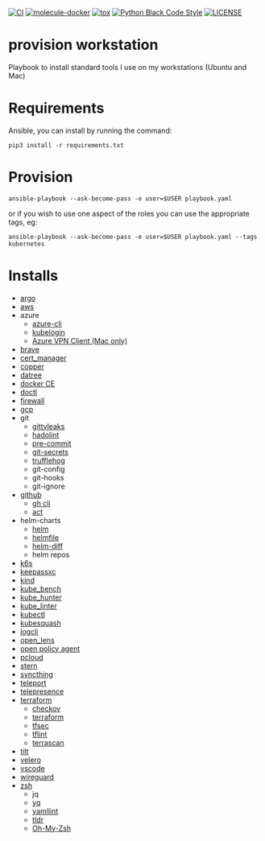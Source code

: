 [![CI](https://github.com/pampatzoglou/provision-workstation/actions/workflows/ci.yaml/badge.svg)](https://github.com/pampatzoglou/provision-workstation/actions/workflows/ci.yaml)
[![molecule-docker](https://badge.fury.io/py/molecule-docker.svg)](https://badge.fury.io/py/molecule-docker)
[![tox](https://github.com/pampatzoglou/provision-workstation/actions/workflows/tox.yaml/badge.svg)](https://github.com/pampatzoglou/provision-workstation/actions/workflows/tox.yaml)
[![Python Black Code Style](https://img.shields.io/badge/code%20style-black-000000.svg)](https://github.com/python/black)
[![LICENSE](https://img.shields.io/badge/license-MIT-brightgreen.svg)](https://github.com/pampatzoglou/provision-workstation/blob/main/LICENSE)

# provision workstation

Playbook to install standard tools I use on my workstations (Ubuntu and Mac)

# Requirements

Ansible, you can install by running the command:

```
pip3 install -r requirements.txt
```

# Provision

```
ansible-playbook --ask-become-pass -e user=$USER playbook.yaml
```

or if you wish to use one aspect of the roles you can use the appropriate tags, eg:

```
ansible-playbook --ask-become-pass -e user=$USER playbook.yaml --tags kubernetes
```

# Installs

* [argo](https://github.com/argoproj/argo-workflows)
* [aws](https://aws.amazon.com/cli)
* azure
  * [azure-cli](https://learn.microsoft.com/en-us/cli/azure/install-azure-cli)
  * [kubelogin](https://github.com/Azure/kubelogin)
  * [Azure VPN Client (Mac only)](https://apps.microsoft.com/store/detail/azure-vpn-client/9NP355QT2SQB?hl=en-us&gl=us)
* [brave](https://brave.com/)
* [cert_manager](https://github.com/cert-manager/cert-manager)
* [copper](https://github.com/cloud66-oss/copper)
* [datree](https://www.datree.io)
* [docker CE](https://download.docker.com)
* [doctl](https://github.com/digitalocean/doctl)
* [firewall](https://help.ubuntu.com/community/UFW)
* [gcp](https://cloud.google.com/sdk/gcloud)
* git
  * [gittyleaks](https://github.com/kootenpv/gittyleaks)
  * [hadolint](https://github.com/hadolint/hadolint)
  * [pre-commit](https://pre-commit.com/)
  * [git-secrets](https://git-secret.io/installation)
  * [trufflehog](https://github.com/trufflesecurity/trufflehog)
  * git-config
  * git-hooks
  * git-ignore
* [github](https://github.com/)
  * [gh cli](https://cli.github.com/)
  * [act](https://github.com/nektos/act)
* helm-charts
  * [helm](https://helm.sh/)
  * [helmfile](https://github.com/helmfile/helmfile)
  * [helm-diff](https://github.com/databus23/helm-diff)
  * helm repos
* [k6s](https://k6.io/)
* [keepassxc](https://keepassxc.org)
* [kind](https://kind.sigs.k8s.io)
* [kube_bench](https://github.com/aquasecurity/kube-bench)
* [kube_hunter](https://github.com/aquasecurity/kube-hunter)
* [kube_linter](https://github.com/stackrox/kube-linter)
* [kubectl](https://kubernetes.io/docs/tasks/tools/)
* [kubesquash](https://github.com/solo-io/squash)
* [logcli](https://grafana.com/docs/loki/latest/tools/logcli)
* [open_lens](https://github.com/MuhammedKalkan/OpenLens)
* [open policy agent](https://github.com/open-policy-agent/opa)
* [pcloud](https://www.pcloud.com)
* [stern](https://github.com/stern/stern)
* [syncthing](https://syncthing.net)
* [teleport](https://github.com/gravitational/teleport)
* [telepresence](https://www.telepresence.io)
* [terraform](https://www.terraform.io/)
  * [checkov](https://www.checkov.io)
  * [terraform](https://github.com/hashicorp/terraform)
  * [tfsec](https://github.com/aquasecurity/tfsec)
  * [tflint](https://github.com/terraform-linters/tflint)
  * [terrascan](https://github.com/tenable/terrascan)
* [tilt](https://tilt.dev)
* [velero](https://github.com/vmware-tanzu/velero)
* [vscode](https://code.visualstudio.com)
* [wireguard](https://www.wireguard.com)
* [zsh](https://www.zsh.org)
  * jq
  * [yq](https://github.com/mikefarah/yq)
  * [yamllint](https://yamllint.readthedocs.io/en/stable)
  * [tldr](https://tldr.sh)
  * [Oh-My-Zsh](https://ohmyz.sh)
